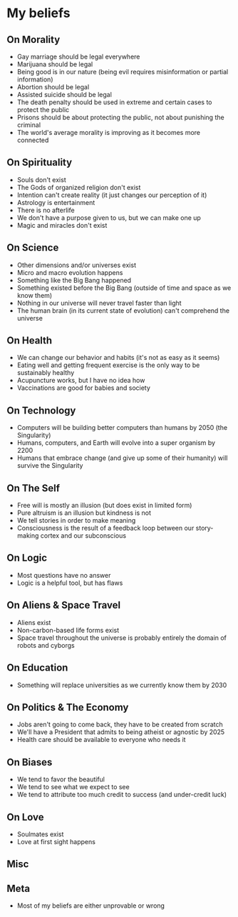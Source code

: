 My beliefs
==========

On Morality
-----------
* Gay marriage should be legal everywhere
* Marijuana should be legal
* Being good is in our nature (being evil requires misinformation or partial information)
* Abortion should be legal
* Assisted suicide should be legal
* The death penalty should be used in extreme and certain cases to protect the public
* Prisons should be about protecting the public, not about punishing the criminal
* The world's average morality is improving as it becomes more connected

On Spirituality
---------------
* Souls don't exist
* The Gods of organized religion don't exist
* Intention can't create reality (it just changes our perception of it)
* Astrology is entertainment
* There is no afterlife
* We don't have a purpose given to us, but we can make one up
* Magic and miracles don't exist

On Science
----------
* Other dimensions and/or universes exist
* Micro and macro evolution happens
* Something like the Big Bang happened
* Something existed before the Big Bang (outside of time and space as we know them)
* Nothing in our universe will never travel faster than light
* The human brain (in its current state of evolution) can't comprehend the universe

On Health
---------
* We can change our behavior and habits (it's not as easy as it seems)
* Eating well and getting frequent exercise is the only way to be sustainably healthy
* Acupuncture works, but I have no idea how
* Vaccinations are good for babies and society

On Technology
-------------
* Computers will be building better computers than humans by 2050 (the Singularity)
* Humans, computers, and Earth will evolve into a super organism by 2200
* Humans that embrace change (and give up some of their humanity) will survive the Singularity

On The Self
-----------
* Free will is mostly an illusion (but does exist in limited form)
* Pure altruism is an illusion but kindness is not
* We tell stories in order to make meaning
* Consciousness is the result of a feedback loop between our story-making cortex and our subconscious

On Logic
--------
* Most questions have no answer
* Logic is a helpful tool, but has flaws

On Aliens & Space Travel
------------------------
* Aliens exist
* Non-carbon-based life forms exist
* Space travel throughout the universe is probably entirely the domain of robots and cyborgs

On Education
------------
* Something will replace universities as we currently know them by 2030

On Politics & The Economy
-------------------------
* Jobs aren't going to come back, they have to be created from scratch
* We'll have a President that admits to being atheist or agnostic by 2025
* Health care should be available to everyone who needs it

On Biases
---------
* We tend to favor the beautiful
* We tend to see what we expect to see
* We tend to attribute too much credit to success (and under-credit luck)

On Love
-------
* Soulmates exist
* Love at first sight happens

Misc
----

Meta
----
* Most of my beliefs are either unprovable or wrong
